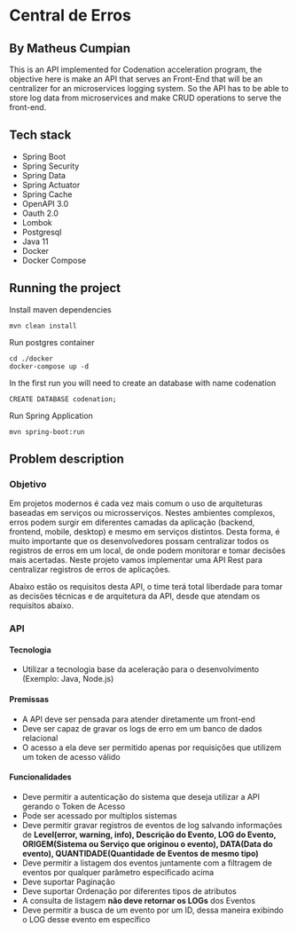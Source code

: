



# Central de Erros

## By Matheus Cumpian
This is an API implemented for Codenation acceleration program, the objective here is make an API that serves an Front-End that will be an centralizer for an microservices logging system. So the API has to be able to store log data from microservices and make CRUD operations to serve the front-end.
## Tech stack

 - Spring Boot 
 - Spring Security
 - Spring Data
 - Spring Actuator
 - Spring Cache
 - OpenAPI 3.0 
 - Oauth 2.0
 - Lombok
 - Postgresql
 - Java 11
 - Docker
 - Docker Compose

## Running the project


Install maven dependencies
   

    mvn clean install
    
Run postgres container

    cd ./docker
    docker-compose up -d

In the first run you will need to create an database with name codenation
   
```
CREATE DATABASE codenation;
```
 
Run Spring Application

    mvn spring-boot:run

   ## Problem description

### Objetivo

Em projetos modernos é cada vez mais comum o uso de arquiteturas baseadas em serviços ou microsserviços. Nestes ambientes complexos, erros podem surgir em diferentes camadas da aplicação (backend, frontend, mobile, desktop) e mesmo em serviços distintos. Desta forma, é muito importante que os desenvolvedores possam centralizar todos os registros de erros em um local, de onde podem monitorar e tomar decisões mais acertadas. Neste projeto vamos implementar uma API Rest para centralizar registros de erros de aplicações.

Abaixo estão os requisitos desta API, o time terá total liberdade para tomar as decisões técnicas e de arquitetura da API, desde que atendam os requisitos abaixo.

### API

#### Tecnologia

-   Utilizar a tecnologia base da aceleração para o desenvolvimento (Exemplo: Java, Node.js)

#### Premissas

-   A API deve ser pensada para atender diretamente um front-end
-   Deve ser capaz de gravar os logs de erro em um banco de dados relacional
-   O acesso a ela deve ser permitido apenas por requisições que utilizem um token de acesso válido

#### Funcionalidades

-   Deve permitir a autenticação do sistema que deseja utilizar a API gerando o Token de Acesso
-   Pode ser acessado por multiplos sistemas
-   Deve permitir gravar registros de eventos de log salvando informações de  **Level(error, warning, info), Descrição do Evento, LOG do Evento, ORIGEM(Sistema ou Serviço que originou o evento), DATA(Data do evento), QUANTIDADE(Quantidade de Eventos de mesmo tipo)**
-   Deve permitir a listagem dos eventos juntamente com a filtragem de eventos por qualquer parâmetro especificado acima
-   Deve suportar Paginação
-   Deve suportar Ordenação por diferentes tipos de atributos
-   A consulta de listagem  **não deve retornar os LOGs**  dos Eventos
-   Deve permitir a busca de um evento por um ID, dessa maneira exibindo o LOG desse evento em específico


